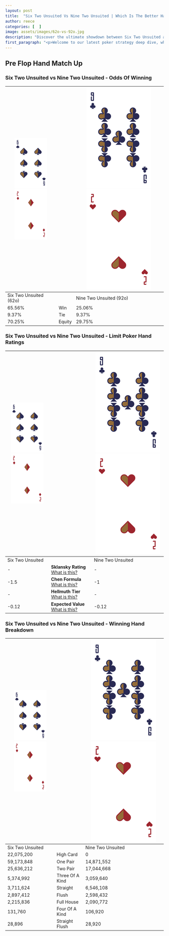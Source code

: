 ```yaml
---
layout: post
title:  "Six Two Unsuited Vs Nine Two Unsuited | Which Is The Better Hand In Poker? A Complete Guide"
author: reece
categories: [  ]
image: assets/images/62o-vs-92o.jpg
description: "Discover the ultimate showdown between Six Two Unsuited and Nine Two Unsuited in poker! Uncover the odds, strategies, and scenarios where one hand triumphs over the other. Get ready to up your poker game with this thrilling analysis."
first_paragraph: "<p>Welcome to our latest poker strategy deep dive, where we're pitting two distinct hands against each other in a high-stakes showdown: Six Two Unsuited vs Nine Two Unsuited.</p><p>In the dynamic world of poker, every decision counts, and knowing which hand holds the upper hand is key to your success at the table.</p><p>In this article, we'll dissect these two hands, explore the scenarios where one dominates the other, and equip you with the knowledge to make strategic choices that can tip the odds in your favor.</p><p>Get ready to unravel the intriguing dynamics of these poker hands and elevate your game to new heights.</p>"
---
```




[comment]: # (sp0)

## Pre Flop Hand Match Up

<div class="table hand-ratings" markdown="1"> 



### Six Two Unsuited vs Nine Two Unsuited - Odds Of Winning


    
| ![image info](assets/images/hand1/6.png) ![image info](assets/images/hand1/2o.png) |  | ![image info](assets/images/hand2/9.png) ![image info](assets/images/hand2/2o.png) |
| -------- | -------- | -------- |
| Six Two Unsuited (62o) |  | Nine Two Unsuited (92o) |
| 65.56% | Win | 25.06% |
| 9.37% | Tie | 9.37% |
| 70.25% | Equity | 29.75% |




[comment]: # (sp1)



### Six Two Unsuited vs Nine Two Unsuited - Limit Poker Hand Ratings


    
| ![image info](assets/images/hand1/6.png) ![image info](assets/images/hand1/2o.png) |  | ![image info](assets/images/hand2/9.png) ![image info](assets/images/hand2/2o.png) |
| -------- | -------- | -------- |
| Six Two Unsuited |  | Nine Two Unsuited |
| - | **Sklansky Rating** [What is this?](/sklansky-rating-explained) | - |
| -1.5 | **Chen Formula** [What is this?](/chen-formula-explained) | -1 |
| - | **Hellmuth Tier** [What is this?](/Hellmuth-tier-explained) | - |
| -0.12 | **Expected Value** [What is this?](/expected-value-explained) | -0.12 |




[comment]: # (sp2)



### Six Two Unsuited vs Nine Two Unsuited - Winning Hand Breakdown


    
| ![image info](assets/images/hand1/6.png) ![image info](assets/images/hand1/2o.png) |  | ![image info](assets/images/hand2/9.png) ![image info](assets/images/hand2/2o.png) |
| -------- | -------- | -------- |
| Six Two Unsuited |  | Nine Two Unsuited |
| 22,075,200 | High Card | 0 |
| 59,173,848 | One Pair | 14,871,552 |
| 25,636,212 | Two Pair | 17,044,668 |
| 5,374,992 | Three Of A Kind | 3,059,640 |
| 3,711,624 | Straight | 6,546,108 |
| 2,897,412 | Flush | 2,598,432 |
| 2,215,836 | Full House | 2,090,772 |
| 131,760 | Four Of A Kind | 106,920 |
| 28,896 | Straight Flush | 28,920 |




[comment]: # (sp3)



</div>

[comment]: # (sp4)



[comment]: # (sp5)

